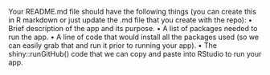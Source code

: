 Your README.md file should have the following things (you can create this in R markdown or just update the
.md file that you create with the repo):
• Brief description of the app and its purpose.
• A list of packages needed to run the app.
• A line of code that would install all the packages used (so we can easily grab that and run it prior to
running your app).
• The shiny::runGitHub() code that we can copy and paste into RStudio to run your app.
